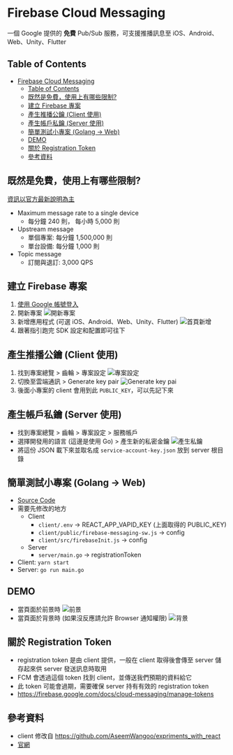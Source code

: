 # Firebase Cloud Messaging

一個 Google 提供的 **免費** Pub/Sub 服務，可支援推播訊息至 iOS、Android、Web、Unity、Flutter

## Table of Contents

- [Firebase Cloud Messaging](#firebase-cloud-messaging)
  - [Table of Contents](#table-of-contents)
  - [既然是免費，使用上有哪些限制?](#既然是免費使用上有哪些限制)
  - [建立 Firebase 專案](#建立-firebase-專案)
  - [產生推播公鑰 (Client 使用)](#產生推播公鑰-client-使用)
  - [產生帳戶私鑰 (Server 使用)](#產生帳戶私鑰-server-使用)
  - [簡單測試小專案 (Golang -> Web)](#簡單測試小專案-golang---web)
  - [DEMO](#demo)
  - [關於 Registration Token](#關於-registration-token)
  - [參考資料](#參考資料)

## 既然是免費，使用上有哪些限制?

[資訊以官方最新說明為主](https://firebase.google.com/docs/cloud-messaging/concept-options#throttling-and-scaling)

- Maximum message rate to a single device
  - 每分鐘 240 則， 每小時 5,000 則
- Upstream message
  - 單個專案: 每分鐘 1,500,000 則
  - 單台設備: 每分鐘 1,000 則
- Topic message
  - 訂閱與退訂: 3,000 QPS

## 建立 Firebase 專案

1. [使用 Google 帳號登入](https://console.firebase.google.com/)
2. 開新專案
   ![開新專案](https://i.imgur.com/TJivJAZ.png)
3. 新增應用程式 (可選 iOS、Android、Web、Unity、Flutter)
   ![首頁新增](https://i.imgur.com/18exAVd.png)
4. 跟著指引跑完 SDK 設定和配置即可往下

## 產生推播公鑰 (Client 使用)

1. 找到專案總覽 > 齒輪 > 專案設定
   ![專案設定](https://i.imgur.com/FStnzsU.png)
2. 切換至雲端通訊 > Generate key pair
   ![Generate key pai](https://i.imgur.com/9wB2U60.jpg)
3. 後面小專案的 client 會用到此 `PUBLIC_KEY`，可以先記下來

## 產生帳戶私鑰 (Server 使用)

- 找到專案總覽 > 齒輪 > 專案設定 > 服務帳戶
- 選擇開發用的語言 (這邊是使用 Go) > 產生新的私密金鑰
  ![產生私鑰](https://i.imgur.com/rVTfPUa.png)
- 將這份 JSON 載下來並取名成 `service-account-key.json` 放到 server 根目錄

## 簡單測試小專案 (Golang -> Web)

- [Source Code](https://github.com/rich840213/fcm-web-lab)
- 需要先修改的地方
  - Client
    - `client/.env` -> REACT_APP_VAPID_KEY (上面取得的 PUBLIC_KEY)
    - `client/public/firebase-messaging-sw.js` -> config
    - `client/src/firebaseInit.js` -> config
  - Server
    - `server/main.go` -> registrationToken
- Client: `yarn start`
- Server: `go run main.go`

## DEMO

- 當頁面於前景時
  ![前景](https://i.imgur.com/xBQB7yt.png)
- 當頁面於背景時 (如果沒反應請允許 Browser 通知權限)
  ![背景](https://i.imgur.com/zEaWC1E.png)

## 關於 Registration Token

- registration token 是由 client 提供，一般在 client 取得後會傳至 server 儲存起來供 server 發送訊息時取用
- FCM 會透過這個 token 找到 client，並傳送我們預期的資料給它
- 此 token 可能會過期，需要確保 server 持有有效的 registration token
- https://firebase.google.com/docs/cloud-messaging/manage-tokens

## 參考資料

- client 修改自 https://github.com/AseemWangoo/expriments_with_react
- [官網](https://firebase.google.com/docs/cloud-messaging)
